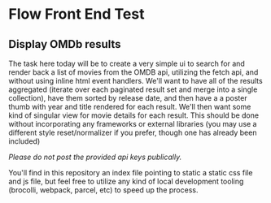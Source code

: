 # Flow Front End Test

## Display OMDb results
The task here today will be to create a very simple ui to search for and render back a list of movies from the OMDB api, utilizing the fetch api, and without using inline html event handlers. 
We'll want to have all of the results aggregated (iterate over each paginated result set and merge into a single collection), have them sorted by release date, and then have a a poster thumb with year and title rendered for each result. We'll then want some kind of singular view for movie details for each result. This should be done without incorporating any frameworks or external libraries (you may use a different style reset/normalizer if you prefer, though one has already been included)

*Please do not post the provided api keys publically.*

You'll find in this repository an index file pointing to static a static css file and js file, but feel free to utilize any kind of local development tooling (brocolli, webpack, parcel, etc) to speed up the process.

